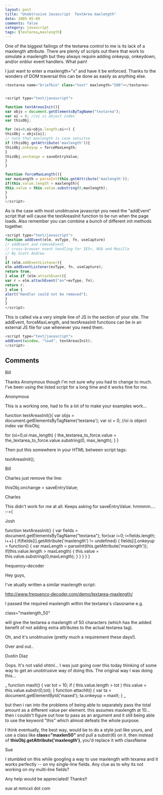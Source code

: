 ```yaml
---
layout: post
title: "Unobtrusive Javascript  TextArea maxlength"
date: 2005-05-09
comments: false
category: javascript
tags: [textarea,maxlength]
---
```

One of the biggest failings of the textarea control to me is its lack of a
maxlength attribute. There are plenty of scripts out there that work to
simulate a maxlength but they always require adding onkeyup, onkeydown, and/or
onblur event handlers. What pain!

I just want to enter a maxlength="x" and have it be enforced. Thanks to the
wonders of DOM traversal this can be done as easily as anything else.


```js
<textarea name="briefbio" class="text" maxlength="500"></textarea>


<script type="text/javascript">

function textAreasInit(){
var objs = document.getElementsByTagName("textarea");
var oi = 0; //oi is object index
var thisObj;

for (oi=0;oi<objs.length;oi++) {
thisObj = objs[oi];
// note that maxlength is case sensitve
if (thisObj.getAttribute('maxlength')){
thisObj.onkeyup = forceMaxLength;
}
thisObj.onchange = saveEntryValue;
}
}

function forceMaxLength(){
var maxLength = parseInt(this.getAttribute('maxlength'));
if(this.value.length > maxlength){
this.value = this.value.substring(0,maxlength);
}
}
</script>

```

As is the case with most unobtrusive javascript you need the "addEvent" script
that will cause the textAreasInit function to be run when the page loads. Also
remember you can combine a bunch of different init methods together.

```js
<script type="text/javascript">
function addEvent(elm, evType, fn, useCapture)
// addEvent and removeEvent
// cross-browser event handling for IE5+, NS6 and Mozilla
// By Scott Andrew
{
if (elm.addEventListener){
elm.addEventListener(evType, fn, useCapture);
return true;
} else if (elm.attachEvent){
var r = elm.attachEvent("on"+evType, fn);
return r;
} else {
alert("Handler could not be removed");
}
}
</script>

```


This is called via a very simple line of JS in the <head> section of
your site. The addEvent, forceMaxLength, and textAreasInit functions can be in
an external JS file for use whenever you need them.

```js
<script type="text/javascript">
addEvent(window, "load", textAreasInit);
</script>

```


## Comments

Bill

Thanks Anonymous though I'm not sure why you had to change to much. I've been
using the listed script for a long time and it works fine for me.

Anonymous

This is a working one, had to fix a lot of to make your examples work...

function textAreasInit(){
var objs = document.getElementsByTagName('textarea');
var oi = 0; //oi is object index
var thisObj;

for (oi=0;oi max_length) {
the_textarea_to_force.value = the_textarea_to_force.value.substring(0,
max_length);
}
}

Then put this somewhere in your HTML between script tags:

textAreasInit();

Bill

Charles just remove the line:

thisObj.onchange = saveEntryValue;

Charles

This didn't work for me at all. Keeps asking for saveEntryValue. hmmmm....
:-=(

Josh

function textAreasInit()
{
var fields = document.getElementsByTagName("textarea");
for(var i=0; i<fields.length; i++)
{
if(fields[i].getAttribute('maxlength') != undefined)
{
fields[i].onkeyup = function()
{
var maxLength = parseInt(this.getAttribute('maxlength'));
if(this.value.length > maxLength)
{
this.value = this.value.substring(0,maxLength);
}
}
}
}
}

frequency-decoder

Hey guys,

I've atually written a similar maxlength script:

http://www.frequency-decoder.com/demo/textarea-maxlength/

I passed the required maxlength within the textarea's classname e.g.

class="maxlength_50"

will give the textarea a maxlength of 50 characters (which has the added
benefit of not adding extra attributes to the actual textarea tag).

Oh, and it's unobtrusive (pretty much a requirement these days!).

Over and out..

Dustin Diaz

Oops. It's not valid xhtml...
I was just going over this today thinking of some way to get an unobtrusive
way of doing this. The original way I was doing this...

_
function maxIt()
{
var tot = 10;
if ( this.value.length > tot )
this.value = this.value.substr(0,tot);
}
function attachIt()
{
var ta = document.getElementById('maxed');
ta.onkeyup = maxIt;
}
_

but then i ran into the problems of being able to separately pass the total
amount as a different value per element. this assumes maxlength at 10... then
i couldn't figure out how to pass as an argument and it still being able to
use the keyword "this" which almost defeats the whole purpose.

I think eventually, the best way, would be to do a style just like yours, and
use a class like **class="maxlen50"** and pull a substr(6) on it. then instead
of **thisObj.getAttribute('maxlength')**, you'd replace it with className

Sue

I stumbled on this while googling a way to use maxlength with texarea and it
works perfectly -- on my single-line fields. Any clue as to why its not
working on my multi-line fields?

Any help would be appreciated! Thanks!!

sue at mmcxii dot com
